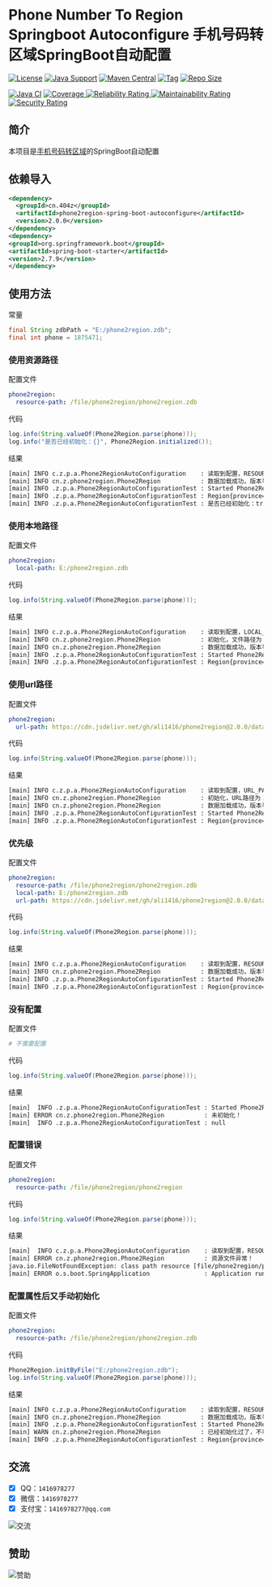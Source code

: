 # Phone Number To Region Springboot Autoconfigure 手机号码转区域SpringBoot自动配置

[![License](https://img.shields.io/github/license/ali1416/phone2region-spring-boot-autoconfigure?label=License)](https://opensource.org/licenses/BSD-3-Clause)
[![Java Support](https://img.shields.io/badge/Java-8+-green)](https://openjdk.org/)
[![Maven Central](https://img.shields.io/maven-central/v/cn.404z/phone2region-spring-boot-autoconfigure?label=Maven%20Central)](https://mvnrepository.com/artifact/cn.404z/phone2region-spring-boot-autoconfigure)
[![Tag](https://img.shields.io/github/v/tag/ali1416/phone2region-spring-boot-autoconfigure?label=Tag)](https://github.com/ALI1416/phone2region-spring-boot-autoconfigure/tags)
[![Repo Size](https://img.shields.io/github/repo-size/ali1416/phone2region-spring-boot-autoconfigure?label=Repo%20Size&color=success)](https://github.com/ALI1416/phone2region-spring-boot-autoconfigure/archive/refs/heads/master.zip)

[![Java CI](https://github.com/ALI1416/phone2region-spring-boot-autoconfigure/actions/workflows/ci.yml/badge.svg)](https://github.com/ALI1416/phone2region-spring-boot-autoconfigure/actions/workflows/ci.yml)
[![Coverage](https://sonarcloud.io/api/project_badges/measure?project=ALI1416_phone2region-spring-boot-autoconfigure&metric=coverage)
![Reliability Rating](https://sonarcloud.io/api/project_badges/measure?project=ALI1416_phone2region-spring-boot-autoconfigure&metric=reliability_rating)
![Maintainability Rating](https://sonarcloud.io/api/project_badges/measure?project=ALI1416_phone2region-spring-boot-autoconfigure&metric=sqale_rating)
![Security Rating](https://sonarcloud.io/api/project_badges/measure?project=ALI1416_phone2region-spring-boot-autoconfigure&metric=security_rating)](https://sonarcloud.io/summary/new_code?id=ALI1416_phone2region-spring-boot-autoconfigure)

## 简介

本项目是[手机号码转区域](https://github.com/ALI1416/phone2region)的SpringBoot自动配置

## 依赖导入

```xml
<dependency>
  <groupId>cn.404z</groupId>
  <artifactId>phone2region-spring-boot-autoconfigure</artifactId>
  <version>2.0.0</version>
</dependency>
<dependency>
<groupId>org.springframework.boot</groupId>
<artifactId>spring-boot-starter</artifactId>
<version>2.7.9</version>
</dependency>
```

## 使用方法

常量

```java
final String zdbPath = "E:/phone2region.zdb";
final int phone = 1875471;
```

### 使用资源路径

配置文件

```yml
phone2region:
  resource-path: /file/phone2region/phone2region.zdb
```

代码

```java
log.info(String.valueOf(Phone2Region.parse(phone)));
log.info("是否已经初始化：{}", Phone2Region.initialized());
```

结果

```txt
[main] INFO c.z.p.a.Phone2RegionAutoConfiguration    : 读取到配置，RESOURCE_PATH为：/file/phone2region/phone2region.zdb
[main] INFO cn.z.phone2region.Phone2Region           : 数据加载成功，版本号为：20230225，校验码为：C8AEEA0A
[main] INFO .z.p.a.Phone2RegionAutoConfigurationTest : Started Phone2RegionAutoConfigurationTest in 0.442 seconds (JVM running for 0.931)
[main] INFO .z.p.a.Phone2RegionAutoConfigurationTest : Region{province='山东', city='济宁', zipCode='272000', areaCode='0537', isp='移动'}
[main] INFO .z.p.a.Phone2RegionAutoConfigurationTest : 是否已经初始化：true
```

### 使用本地路径

配置文件

```yml
phone2region:
  local-path: E:/phone2region.zdb
```

代码

```java
log.info(String.valueOf(Phone2Region.parse(phone)));
```

结果

```txt
[main] INFO c.z.p.a.Phone2RegionAutoConfiguration    : 读取到配置，LOCAL_PATH为：E:/phone2region.zdb
[main] INFO cn.z.phone2region.Phone2Region           : 初始化，文件路径为：E:/phone2region.zdb
[main] INFO cn.z.phone2region.Phone2Region           : 数据加载成功，版本号为：20230225，校验码为：C8AEEA0A
[main] INFO .z.p.a.Phone2RegionAutoConfigurationTest : Started Phone2RegionAutoConfigurationTest in 0.442 seconds (JVM running for 0.931)
[main] INFO .z.p.a.Phone2RegionAutoConfigurationTest : Region{province='山东', city='济宁', zipCode='272000', areaCode='0537', isp='移动'}
```

### 使用url路径

配置文件

```yml
phone2region:
  url-path: https://cdn.jsdelivr.net/gh/ali1416/phone2region@2.0.0/data/phone2region.zdb
```

代码

```java
log.info(String.valueOf(Phone2Region.parse(phone)));
```

结果

```txt
[main] INFO c.z.p.a.Phone2RegionAutoConfiguration    : 读取到配置，URL_PATH为：https://cdn.jsdelivr.net/gh/ali1416/phone2region@2.0.0/data/phone2region.zdb
[main] INFO cn.z.phone2region.Phone2Region           : 初始化，URL路径为：https://cdn.jsdelivr.net/gh/ali1416/phone2region@2.0.0/data/phone2region.zdb
[main] INFO cn.z.phone2region.Phone2Region           : 数据加载成功，版本号为：20230225，校验码为：C8AEEA0A
[main] INFO .z.p.a.Phone2RegionAutoConfigurationTest : Started Phone2RegionAutoConfigurationTest in 0.442 seconds (JVM running for 0.931)
[main] INFO .z.p.a.Phone2RegionAutoConfigurationTest : Region{province='山东', city='济宁', zipCode='272000', areaCode='0537', isp='移动'}
```

### 优先级

配置文件

```yml
phone2region:
  resource-path: /file/phone2region/phone2region.zdb
  local-path: E:/phone2region.zdb
  url-path: https://cdn.jsdelivr.net/gh/ali1416/phone2region@2.0.0/data/phone2region.zdb
```

代码

```java
log.info(String.valueOf(Phone2Region.parse(phone)));
```

结果

```txt
[main] INFO c.z.p.a.Phone2RegionAutoConfiguration    : 读取到配置，RESOURCE_PATH为：/file/phone2region/phone2region.zdb
[main] INFO cn.z.phone2region.Phone2Region           : 数据加载成功，版本号为：20230225，校验码为：C8AEEA0A
[main] INFO .z.p.a.Phone2RegionAutoConfigurationTest : Started Phone2RegionAutoConfigurationTest in 0.442 seconds (JVM running for 0.931)
[main] INFO .z.p.a.Phone2RegionAutoConfigurationTest : Region{province='山东', city='济宁', zipCode='272000', areaCode='0537', isp='移动'}
```

### 没有配置

配置文件

```yml
# 不需要配置
```

代码

```java
log.info(String.valueOf(Phone2Region.parse(phone)));
```

结果

```txt
[main]  INFO .z.p.a.Phone2RegionAutoConfigurationTest : Started Phone2RegionAutoConfigurationTest in 0.442 seconds (JVM running for 0.931)
[main] ERROR cn.z.phone2region.Phone2Region           : 未初始化！
[main]  INFO .z.p.a.Phone2RegionAutoConfigurationTest : null
```

### 配置错误

配置文件

```yml
phone2region:
  resource-path: /file/phone2region/phone2region
```

代码

```java
log.info(String.valueOf(Phone2Region.parse(phone)));
```

结果

```txt
[main]  INFO c.z.p.a.Phone2RegionAutoConfiguration    : 读取到配置，RESOURCE_PATH为：/file/phone2region/phone2region
[main] ERROR cn.z.phone2region.Phone2Region           : 资源文件异常！
java.io.FileNotFoundException: class path resource [file/phone2region/phone2region] cannot be opened because it does not exist
[main] ERROR o.s.boot.SpringApplication               : Application run failed
```

### 配置属性后又手动初始化

配置文件

```yml
phone2region:
  resource-path: /file/phone2region/phone2region.zdb
```

代码

```java
Phone2Region.initByFile("E:/phone2region.zdb");
log.info(String.valueOf(Phone2Region.parse(phone)));
```

结果

```txt
[main] INFO c.z.p.a.Phone2RegionAutoConfiguration    : 读取到配置，RESOURCE_PATH为：/file/phone2region/phone2region.zdb
[main] INFO cn.z.phone2region.Phone2Region           : 数据加载成功，版本号为：20230225，校验码为：C8AEEA0A
[main] INFO .z.p.a.Phone2RegionAutoConfigurationTest : Started Phone2RegionAutoConfigurationTest in 0.442 seconds (JVM running for 0.931)
[main] WARN cn.z.phone2region.Phone2Region           : 已经初始化过了，不可重复初始化！
[main] INFO .z.p.a.Phone2RegionAutoConfigurationTest : Region{province='山东', city='济宁', zipCode='272000', areaCode='0537', isp='移动'}
```

## 交流

- [x] QQ：`1416978277`
- [x] 微信：`1416978277`
- [x] 支付宝：`1416978277@qq.com`

![交流](https://cdn.jsdelivr.net/gh/ALI1416/ALI1416/image/contact.png)

## 赞助

![赞助](https://cdn.jsdelivr.net/gh/ALI1416/ALI1416/image/donate.png)
